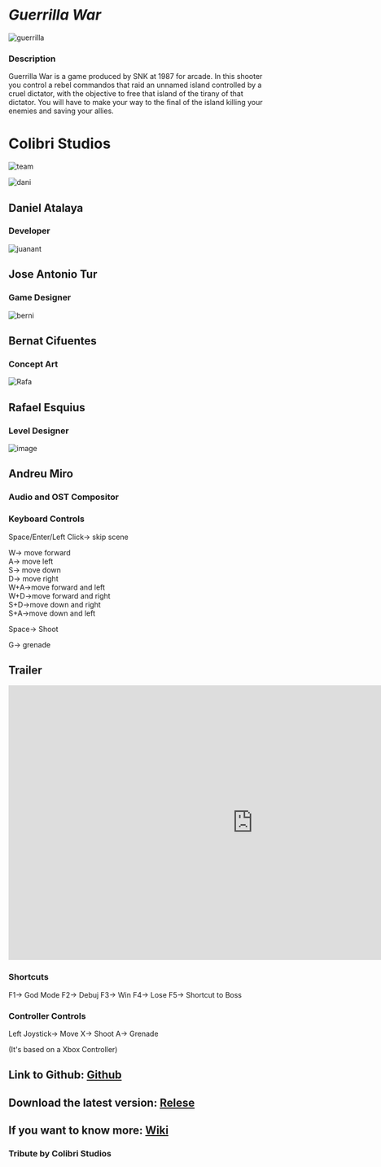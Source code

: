 # _**Guerrilla War**_

![guerrilla](https://user-images.githubusercontent.com/23531692/156944115-7de1f272-1af5-4218-9c28-d48aab184781.png)

### Description
Guerrilla War is a game produced by SNK at 1987 for arcade. In this shooter you control a rebel commandos that raid an unnamed island controlled by a cruel dictator, with the objective to free that island of the tirany of that dictator. You will have to make your way to the final of the island killing your enemies and saving your allies.

# Colibri Studios

![team](https://user-images.githubusercontent.com/23531692/156944408-522f9c37-daa4-47f8-83b1-f4fc7e1b2853.png)

![dani](https://user-images.githubusercontent.com/23531692/156944513-000f5b12-0383-4806-94bd-6de8f48ea09a.png)

## Daniel Atalaya
### Developer

![juanant](https://user-images.githubusercontent.com/23531692/156944545-1c03081e-6f50-46d5-96a4-07e45f897684.png)

## Jose Antonio Tur
### Game Designer

![berni](https://user-images.githubusercontent.com/23531692/156944667-f13fd3b1-7f92-4b1f-be24-a725b683a65f.png)

## Bernat Cifuentes
### Concept Art

![Rafa](https://user-images.githubusercontent.com/23531692/156944722-e85610da-f8b6-4518-a1a1-24e8d0e6bef8.png)

## Rafael Esquius
### Level Designer

![image](https://user-images.githubusercontent.com/23531692/156944765-91a3baae-51f4-40db-b2e3-3be03ae32560.png)

## Andreu Miro
### Audio and OST Compositor


### Keyboard Controls
Space/Enter/Left Click-> skip scene

W-> move forward  
A-> move left   
S-> move down   
D-> move right    
W+A->move forward and left  
W+D->move forward and right   
S+D->move down and right  
S+A->move down and left 

Space-> Shoot

G-> grenade

## Trailer
<iframe width="960" height="540" src="https://www.youtube.com/embed/yBFzOEv0snY" frameborder="0" allowfullscreen></iframe>

### Shortcuts

F1-> God Mode
F2-> Debuj
F3-> Win
F4-> Lose
F5-> Shortcut to Boss


### Controller Controls

Left Joystick-> Move
X-> Shoot
A-> Grenade

(It's based on a Xbox Controller)


## Link to Github: [Github](https://github.com/daniAtalaya/GuerrillaWar)

## Download the latest version: [Relese](https://github.com/daniAtalaya/GuerrillaWar/releases/tag/Guerrilla)

## If you want to know more: [Wiki](https://github.com/daniAtalaya/GuerrillaWar/wiki)

### Tribute by Colibri Studios

